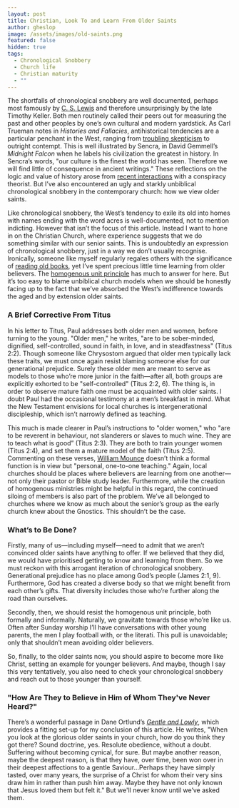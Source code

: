 ```yaml
---
layout: post
title: Christian, Look To and Learn From Older Saints
author: gheslop
image: /assets/images/old-saints.png
featured: false
hidden: true
tags:
  - Chronological Snobbery
  - Church life
  - Christian maturity
  - ""
---
```

The shortfalls of chronological snobbery are well documented, perhaps most famously by [C. S. Lewis](https://www.cslewisinstitute.org/resources/c-s-lewis-on-chronological-snobbery/) and therefore unsurprisingly by the late Timothy Keller. Both men routinely called their peers out for measuring the past and other peoples by one’s own cultural and modern yardstick. As Carl Trueman notes in *Histories and Fallacies*, antihistorical tendencies are a particular penchant in the West, ranging from [troubling skepticism](https://rekindle.co.za/content/2025-07-11-second-world-war-satire-conspiracy-theory) to outright contempt. This is well illustrated by Sencra, in David Gemmell’s *Midnight Falcon* when he labels his civilization the greatest in history. In Sencra’s words, "our culture is the finest the world has seen. Therefore we will find little of consequence in ancient writings." These reflections on the logic and value of history arose from [recent interactions](https://rekindle.co.za/content/2025-08-06-satan-and-senate) with a conspiracy theorist. But I’ve also encountered an ugly and starkly unbiblical chronological snobbery in the contemporary church: how we view older saints.

Like chronological snobbery, the West’s tendency to exile its old into homes with names ending with the word acres is well-documented, not to mention indicting. However that isn’t the focus of this article. Instead I want to hone in on the Christian Church, where experience suggests that we do something similar with our senior saints. This is undoubtedly an expression of chronological snobbery, just in a way we don’t usually recognise. Ironically, someone like myself regularly regales others with the significance of [reading old books](https://rekindle.co.za/content/2025-02-07-reading-reflections), yet I’ve spent precious little time learning from older believers. The [homogenous unit principle](https://www.9marks.org/article/re-thinking-homogeneity-the-biblical-case-for-multi-ethnic-churches/) has much to answer for here. But it’s too easy to blame unbiblical church models when we should be honestly facing up to the fact that we’ve absorbed the West’s indifference towards the aged and by extension older saints.

### A Brief Corrective From Titus

In his letter to Titus, Paul addresses both older men and women, before turning to the young. "Older men," he writes, "are to be sober-minded, dignified, self-controlled, sound in faith, in love, and in steadfastness" (Titus 2:2). Though someone like Chrysostom argued that older men typically lack these traits, we must once again resist blaming someone else for our generational prejudice. Surely these older men are meant to serve as models to those who’re more junior in the faith—after all, both groups are explicitly exhorted to be "self-controlled" (Titus 2:2, 6). The thing is, in order to observe mature faith one must be acquainted with older saints. I doubt Paul had the occasional testimony at a men’s breakfast in mind. What the New Testament envisions for local churches is intergenerational discipleship, which isn’t narrowly defined as teaching.

This much is made clearer in Paul’s instructions to "older women," who "are to be reverent in behaviour, not slanderers or slaves to much wine. They are to teach what is good” (Titus 2:3). They are both to train younger women (Titus 2:4), and set them a mature model of the faith (Titus 2:5). Commenting on these verses, [William Mounce](https://www.amazon.com/Word-Biblical-Commentary-Pastoral-Epistles/dp/0849902452) doesn’t think a formal function is in view but "personal, one-to-one teaching." Again, local churches should be places where believers are learning from one another—not only their pastor or Bible study leader. Furthermore, while the creation of homogenous ministries might be helpful in this regard, the continued siloing of members is also part of the problem. We’ve all belonged to churches where we know as much about the senior’s group as the early church knew about the Gnostics. This shouldn’t be the case.

### What’s to Be Done?

Firstly, many of us—including myself—need to admit that we aren’t convinced older saints have anything to offer. If we believed that they did, we would have prioritised getting to know and learning from them. So we must reckon with this arrogant iteration of chronological snobbery. Generational prejudice has no place among God’s people (James 2:1, 9). Furthermore, God has created a diverse body so that we might benefit from each other’s gifts. That diversity includes those who’re further along the road than ourselves.

Secondly, then, we should resist the homogenous unit principle, both formally and informally. Naturally, we gravitate towards those who’re like us. Often after Sunday worship I’ll have conversations with other young parents, the men I play football with, or the literati. This pull is unavoidable; only that shouldn’t mean avoiding older believers.

So, finally, to the older saints now, you should aspire to become more like Christ, setting an example for younger believers. And maybe, though I say this very tentatively, you also need to check your chronological snobbery and reach out to those younger than yourself.

### "How Are They to Believe in Him of Whom They've Never Heard?"

There’s a wonderful passage in Dane Ortlund’s *[Gentle and Lowly](https://africa.thegospelcoalition.org/article/whats-wrong-with-gentle-and-lowly/)*, which provides a fitting set-up for my conclusion of this article. He writes, "When you look at the glorious older saints in your church, how do you think they got there? Sound doctrine, yes. Resolute obedience, without a doubt. Suffering without becoming cynical, for sure. But maybe another reason, maybe the deepest reason, is that they have, over time, been won over in their deepest affections to a gentle Saviour…Perhaps they have simply tasted, over many years, the surprise of a Christ for whom their very sins draw him in rather than push him away. Maybe they have not only known that Jesus loved them but felt it." But we'll never know until we’ve asked them.